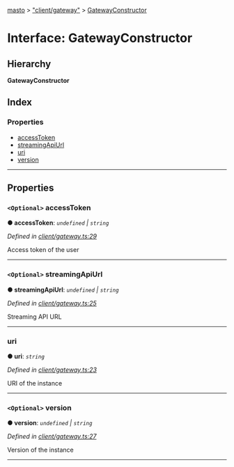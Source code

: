 [masto](../README.md) > ["client/gateway"](../modules/_client_gateway_.md) > [GatewayConstructor](../interfaces/_client_gateway_.gatewayconstructor.md)

# Interface: GatewayConstructor

## Hierarchy

**GatewayConstructor**

## Index

### Properties

* [accessToken](_client_gateway_.gatewayconstructor.md#accesstoken)
* [streamingApiUrl](_client_gateway_.gatewayconstructor.md#streamingapiurl)
* [uri](_client_gateway_.gatewayconstructor.md#uri)
* [version](_client_gateway_.gatewayconstructor.md#version)

---

## Properties

<a id="accesstoken"></a>

### `<Optional>` accessToken

**● accessToken**: *`undefined` \| `string`*

*Defined in [client/gateway.ts:29](https://github.com/neet/masto.js/blob/390e749/src/client/gateway.ts#L29)*

Access token of the user

___
<a id="streamingapiurl"></a>

### `<Optional>` streamingApiUrl

**● streamingApiUrl**: *`undefined` \| `string`*

*Defined in [client/gateway.ts:25](https://github.com/neet/masto.js/blob/390e749/src/client/gateway.ts#L25)*

Streaming API URL

___
<a id="uri"></a>

###  uri

**● uri**: *`string`*

*Defined in [client/gateway.ts:23](https://github.com/neet/masto.js/blob/390e749/src/client/gateway.ts#L23)*

URI of the instance

___
<a id="version"></a>

### `<Optional>` version

**● version**: *`undefined` \| `string`*

*Defined in [client/gateway.ts:27](https://github.com/neet/masto.js/blob/390e749/src/client/gateway.ts#L27)*

Version of the instance

___

